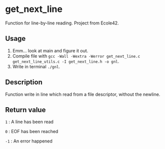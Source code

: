 # get_next_line
Function for line-by-line reading. Project from Ecole42.

## Usage
1. Emm... look at main and figure it out.
2. Compile file with `gcc -Wall -Wextra -Werror get_next_line.c get_next_line_utils.c -I get_next_line.h -o gnl`.
3. Write in terminal `./gnl`.

## Description
Function write in line which read from a
file descriptor, without the newline.

## Return value
`1` : A line has been read

`0` : EOF has been reached

`-1` : An error happened
